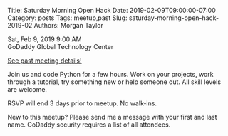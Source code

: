 Title: Saturday Morning Open Hack
Date: 2019-02-09T09:00:00-07:00
Category: posts
Tags: meetup,past
Slug: saturday-morning-open-hack-2019-02
Authors: Morgan Taylor

<div class="meetup-time">
<i class="far fa-clock"></i> Sat, Feb 9, 2019 9:00 AM
</div>

<div class="meetup-venue">
<i class="fas fa-map-marked-alt"></i> GoDaddy Global Technology Center 
</div>



<i class="fab fa-meetup"></i> <a href="https://www.meetup.com/Phoenix-Python-Meetup-Group/events/258623346/">See past meeting details!</a>





<p>Join us and code Python for a few hours. Work on your projects, work through a tutorial, try something new or help someone out. All skill levels are welcome.</p> <p>RSVP will end 3 days prior to meetup. No walk-ins.</p> <p>New to this meetup? Please send me a message with your first and last name. GoDaddy security requires a list of all attendees.</p> 